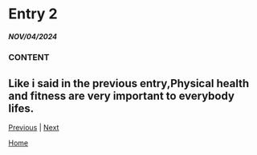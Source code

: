 # Entry 2
##### NOV/04/2024

### CONTENT
Like i said in the previous entry,Physical health and fitness are very important to everybody lifes.
---
[Previous](entry01.md) | [Next](entry03.md)

[Home](../README.md)
